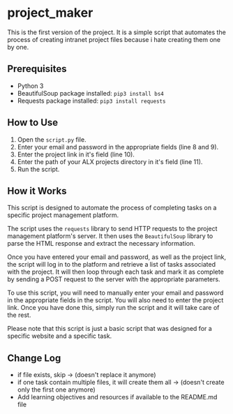 # project_maker

This is the first version of the project. It is a simple script that automates the process of creating intranet project files because i hate creating them one by one.

## Prerequisites

- Python 3
- BeautifulSoup package installed: `pip3 install bs4`
- Requests package installed: `pip3 install requests`

## How to Use

1. Open the `script.py` file.
2. Enter your email and password in the appropriate fields (line 8 and 9).
3. Enter the project link in it's field (line 10).
4. Enter the path of your ALX projects directory in it's field (line 11).
5. Run the script.


## How it Works

This script is designed to automate the process of completing tasks on a specific project management platform. 

The script uses the `requests` library to send HTTP requests to the project management platform's server. It then uses the `BeautifulSoup` library to parse the HTML response and extract the necessary information.

Once you have entered your email and password, as well as the project link, the script will log in to the platform and retrieve a list of tasks associated with the project. It will then loop through each task and mark it as complete by sending a POST request to the server with the appropriate parameters.

To use this script, you will need to manually enter your email and password in the appropriate fields in the script. You will also need to enter the project link. Once you have done this, simply run the script and it will take care of the rest. 

Please note that this script is just a basic script that was designed for a specific website and a specific task.

## Change Log
- if file exists, skip -> (doesn't replace it anymore)
- if one task contain multiple files, it will create them all -> (doesn't create only the first one anymore)
- Add learning objectives and resources if available to the README.md file
